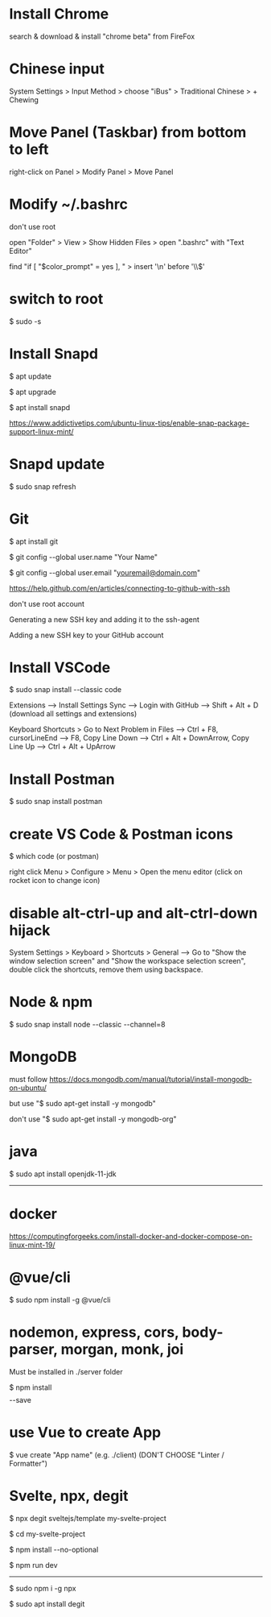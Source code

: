 # Install Chrome

search & download & install "chrome beta" from FireFox

# Chinese input

System Settings > Input Method > choose "iBus" > Traditional Chinese > + Chewing

# Move Panel (Taskbar) from bottom to left

right-click on Panel > Modify Panel > Move Panel

# Modify ~/.bashrc

don't use root

open "Folder" > View > Show Hidden Files > open ".bashrc" with "Text Editor"

find "if [ "$color_prompt" = yes ], " > insert '\n' before '\\$'

# switch to root

$ sudo -s

# Install Snapd

$ apt update

$ apt upgrade

$ apt install snapd

https://www.addictivetips.com/ubuntu-linux-tips/enable-snap-package-support-linux-mint/

# Snapd update

$ sudo snap refresh

# Git

$ apt install git

$ git config --global user.name "Your Name"

$ git config --global user.email "youremail@domain.com"

https://help.github.com/en/articles/connecting-to-github-with-ssh

don't use root account

Generating a new SSH key and adding it to the ssh-agent

Adding a new SSH key to your GitHub account

# Install VSCode

$ sudo snap install --classic code

Extensions --> Install Settings Sync --> Login with GitHub --> Shift + Alt + D (download all settings and extensions)

Keyboard Shortcuts > Go to Next Problem in Files --> Ctrl + F8, cursorLineEnd --> F8, Copy Line Down --> Ctrl + Alt + DownArrow, Copy Line Up --> Ctrl + Alt + UpArrow

# Install Postman

$ sudo snap install postman

# create VS Code & Postman icons

$ which code (or postman)

right click Menu > Configure > Menu > Open the menu editor (click on rocket icon to change icon)

# disable alt-ctrl-up and alt-ctrl-down hijack

System Settings > Keyboard > Shortcuts > General --> Go to "Show the window selection screen" and "Show the workspace selection screen", double click the shortcuts, remove them using backspace.

# Node & npm

$ sudo snap install node --classic --channel=8

# MongoDB

must follow https://docs.mongodb.com/manual/tutorial/install-mongodb-on-ubuntu/

but use "$ sudo apt-get install -y mongodb"

don't use "$ sudo apt-get install -y mongodb-org"

# java

$ sudo apt install openjdk-11-jdk

---------------------------------------------------------------------------------------------------

# docker

https://computingforgeeks.com/install-docker-and-docker-compose-on-linux-mint-19/

# @vue/cli

$ sudo npm install -g @vue/cli

# nodemon, express, cors, body-parser, morgan, monk, joi

Must be installed in ./server folder

$ npm install $$$$ --save

# use Vue to create App

$ vue create "App name" (e.g. ./client) (DON'T CHOOSE "Linter / Formatter")

# Svelte, npx, degit

$ npx degit sveltejs/template my-svelte-project

$ cd my-svelte-project

$ npm install --no-optional

$ npm run dev

--------------------------------------

$ sudo npm i -g npx

$ sudo apt install degit
